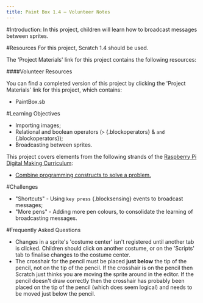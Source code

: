 ```yaml
---
title: Paint Box 1.4 — Volunteer Notes
---
```


#Introduction:
In this project, children will learn how to broadcast messages between sprites.

#Resources
For this project, Scratch 1.4 should be used.

The 'Project Materials' link for this project contains the following resources:

####Volunteer Resources

You can find a completed version of this project by clicking the 'Project Materials' link for this project, which contains:

+ PaintBox.sb

#Learning Objectives
+ Importing images;
+ Relational and boolean operators (`>` {.blockoperators} & `and` {.blockoperators});
+ Broadcasting between sprites.

This project covers elements from the following strands of the [Raspberry Pi Digital Making Curriculum](http://rpf.io/curriculum):

+ [Combine programming constructs to solve a problem.](https://www.raspberrypi.org/curriculum/programming/builder)

#Challenges
+ "Shortcuts" - Using `key press` {.blocksensing} events to broadcast messages;
+ "More pens" - Adding more pen colours, to consolidate the learning of broadcasting messages.

#Frequently Asked Questions
+ Changes in a sprite's 'costume center' isn't registered until another tab is clicked. Children should click on another costume, or on the 'Scripts' tab to finalise changes to the costume center.
+ The crosshair for the pencil must be placed **just below** the tip of the pencil, not on the tip of the pencil. If the crosshair is on the pencil then Scratch just thinks you are moving the sprite around in the editor. If the pencil doesn't draw correctly then the crosshair has probably been placed on the tip of the pencil (which does seem logical) and needs to be moved just below the pencil.  
